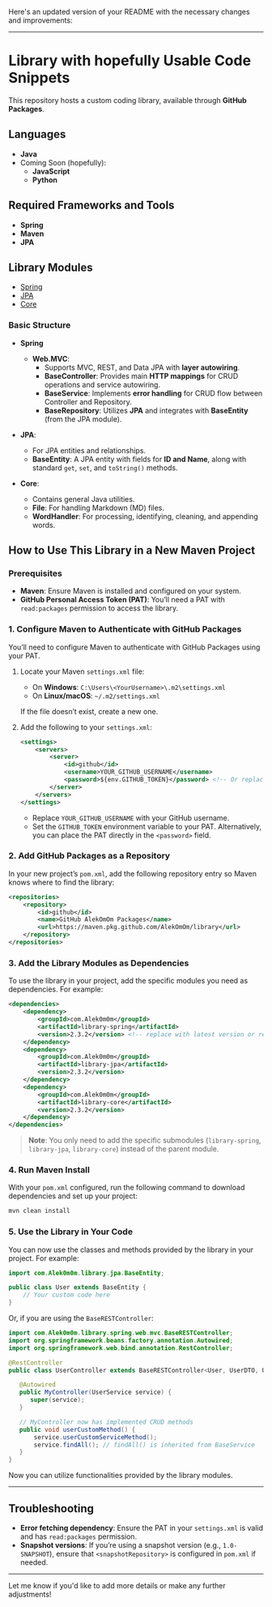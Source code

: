 Here's an updated version of your README with the necessary changes and improvements:

---

# Library with hopefully Usable Code Snippets

This repository hosts a custom coding library, available through **GitHub Packages**.

## Languages

- **Java**
- Coming Soon (hopefully):
    - **JavaScript**
    - **Python**

## Required Frameworks and Tools

- **Spring**
- **Maven**
- **JPA**

## Library Modules

- [Spring](docs/spring-module.md)
- [JPA](docs/jpa-module.md)
- [Core](docs/core-module.md)

### Basic Structure

- **Spring**
    - **Web.MVC**:
        - Supports MVC, REST, and Data JPA with **layer autowiring**.
        - **BaseController**: Provides main **HTTP mappings** for CRUD operations and service autowiring.
        - **BaseService**: Implements **error handling** for CRUD flow between Controller and Repository.
        - **BaseRepository**: Utilizes **JPA** and integrates with **BaseEntity** (from the JPA module).

- **JPA**:
    - For JPA entities and relationships.
    - **BaseEntity**: A JPA entity with fields for **ID and Name**, along with standard `get`, `set`, and `toString()` methods.

- **Core**:
    - Contains general Java utilities.
    - **File**: For handling Markdown (MD) files.
    - **WordHandler**: For processing, identifying, cleaning, and appending words.

## How to Use This Library in a New Maven Project

### Prerequisites

- **Maven**: Ensure Maven is installed and configured on your system.
- **GitHub Personal Access Token (PAT)**: You’ll need a PAT with `read:packages` permission to access the library.

### 1. Configure Maven to Authenticate with GitHub Packages

You’ll need to configure Maven to authenticate with GitHub Packages using your PAT.

1. Locate your Maven `settings.xml` file:
    - On **Windows**: `C:\Users\<YourUsername>\.m2\settings.xml`
    - On **Linux/macOS**: `~/.m2/settings.xml`

   If the file doesn’t exist, create a new one.

2. Add the following to your `settings.xml`:

   ```xml
   <settings>
       <servers>
           <server>
               <id>github</id>
               <username>YOUR_GITHUB_USERNAME</username>
               <password>${env.GITHUB_TOKEN}</password> <!-- Or replace with your PAT directly -->
           </server>
       </servers>
   </settings>
   ```

    - Replace `YOUR_GITHUB_USERNAME` with your GitHub username.
    - Set the `GITHUB_TOKEN` environment variable to your PAT. Alternatively, you can place the PAT directly in the `<password>` field.

### 2. Add GitHub Packages as a Repository

In your new project’s `pom.xml`, add the following repository entry so Maven knows where to find the library:

```xml
<repositories>
    <repository>
        <id>github</id>
        <name>GitHub AlekOmOm Packages</name>
        <url>https://maven.pkg.github.com/AlekOmOm/library</url>
    </repository>
</repositories>
```

### 3. Add the Library Modules as Dependencies

To use the library in your project, add the specific modules you need as dependencies. For example:

```xml
<dependencies>
    <dependency>
        <groupId>com.Alek0m0m</groupId>
        <artifactId>library-spring</artifactId>
        <version>2.3.2</version> <!-- replace with latest version or release -->
    </dependency>
    <dependency>
        <groupId>com.Alek0m0m</groupId>
        <artifactId>library-jpa</artifactId>
        <version>2.3.2</version>
    </dependency>
    <dependency>
        <groupId>com.Alek0m0m</groupId>
        <artifactId>library-core</artifactId>
        <version>2.3.2</version>
    </dependency>
</dependencies>
```

> **Note**: You only need to add the specific submodules (`library-spring`, `library-jpa`, `library-core`) instead of the parent module.

### 4. Run Maven Install

With your `pom.xml` configured, run the following command to download dependencies and set up your project:

```bash
mvn clean install
```

### 5. Use the Library in Your Code

You can now use the classes and methods provided by the library in your project. For example:

```java
import com.Alek0m0m.library.jpa.BaseEntity;

public class User extends BaseEntity {
    // Your custom code here
}
```

Or, if you are using the `BaseRESTController`:

```java
import com.Alek0m0m.library.spring.web.mvc.BaseRESTController;
import org.springframework.beans.factory.annotation.Autowired;
import org.springframework.web.bind.annotation.RestController;

@RestController
public class UserController extends BaseRESTController<User, UserDTO, UserService> {

   @Autowired
   public MyController(UserService service) {
      super(service);
   }

   // MyController now has implemented CRUD methods
   public void userCustomMethod() {
       service.userCustomServiceMethod();
       service.findAll(); // findAll() is inherited from BaseService
   }
}
```

Now you can utilize functionalities provided by the library modules.

---

## Troubleshooting

- **Error fetching dependency**: Ensure the PAT in your `settings.xml` is valid and has `read:packages` permission.
- **Snapshot versions**: If you’re using a snapshot version (e.g., `1.0-SNAPSHOT`), ensure that `<snapshotRepository>` is configured in `pom.xml` if needed.

---

Let me know if you'd like to add more details or make any further adjustments!